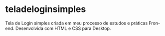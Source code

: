 # teladeloginsimples
Tela de Login simples criada em meu processo de estudos e práticas Fron-end. 
Desenvolvida com HTML e CSS para Desktop.
